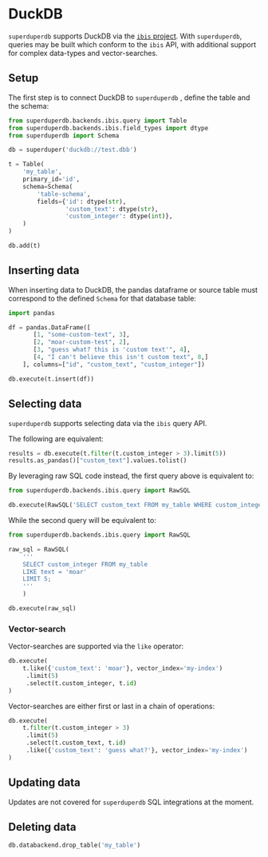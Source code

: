 # DuckDB

`superduperdb` supports DuckDB via the [`ibis` project](https://ibis-project.org/).
With `superduperdb`, queries may be built which conform to the `ibis` API, with additional 
support for complex data-types and vector-searches.

## Setup

The first step is to connect DuckDB to `superduperdb` , define the table and the schema:

```python
from superduperdb.backends.ibis.query import Table
from superduperdb.backends.ibis.field_types import dtype
from superduperdb import Schema

db = superduper('duckdb://test.dbb')

t = Table(
    'my_table',
    primary_id='id',
    schema=Schema(
        'table-schema',
        fields={'id': dtype(str),
                'custom_text': dtype(str),
                'custom_integer': dtype(int)},
    )
)

db.add(t)
```

## Inserting data

When inserting data to DuckDB, the pandas dataframe or source table must correspond to the defined `Schema` for that database table:

```python
import pandas

df = pandas.DataFrame([
       [1, "some-custom-text", 3],
       [2, "moar-custom-test", 2],
       [3, "guess what? this is 'custom text'", 4],
       [4, "I can't believe this isn't custom text", 8,]
    ], columns=["id", "custom_text", "custom_integer"])

db.execute(t.insert(df))
```

## Selecting data

`superduperdb` supports selecting data via the `ibis` query API.

The following are equivalent:

```python
results = db.execute(t.filter(t.custom_integer > 3).limit(5))
results.as_pandas()["custom_text"].values.tolist()
```

By leveraging raw SQL code instead,  the first query above is equivalent to:

```python
from superduperdb.backends.ibis.query import RawSQL

db.execute(RawSQL('SELECT custom_text FROM my_table WHERE custom_integer > 3 LIMIT 5;'))
```

While the second query will be equivalent to:

```python
from superduperdb.backends.ibis.query import RawSQL

raw_sql = RawSQL(
    '''
    SELECT custom_integer FROM my_table 
    LIKE text = 'moar'
    LIMIT 5;
    '''
    )

db.execute(raw_sql)
```

### Vector-search

Vector-searches are supported via the `like` operator:

```python
db.execute(
    t.like({'custom_text': 'moar'}, vector_index='my-index')
     .limit(5)
     .select(t.custom_integer, t.id)
)
```

Vector-searches are either first or last in a chain of operations:

```python
db.execute(
    t.filter(t.custom_integer > 3)
     .limit(5)
     .select(t.custom_text, t.id)
     .like({'custom_text': 'guess what?'}, vector_index='my-index')
)
```


## Updating data

Updates are not covered for `superduperdb` SQL integrations at the moment.

## Deleting data

```python
db.databackend.drop_table('my_table')
```